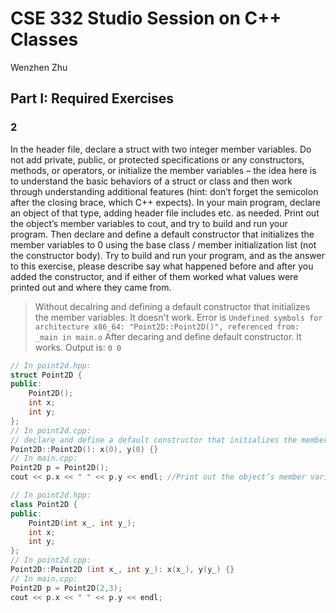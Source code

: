 #  CSE 332 Studio Session on C++ Classes
Wenzhen Zhu
## Part I: Required Exercises
### 2
In the header file, declare a struct with two integer member variables. Do not add private, public, or protected specifications or any constructors, methods, or operators, or initialize the member variables – the idea here is to understand the basic behaviors of a struct or class and then work through understanding additional features (hint: don’t forget the semicolon after the closing brace, which C++ expects). In your main program, declare an object of that type, adding header file includes etc. as needed. Print out the object’s member variables to cout, and try to build and run your program. Then declare and define a default constructor that initializes the member variables to 0 using the base class / member initialization list (not the constructor body). Try to build and run your program, and as the answer to this exercise, please describe say what happened before and after you added the constructor, and if either of them worked what values were printed out and where they came from.

> Without decalring and defining a default constructor that initializes the member variables. It doesn't work. Error is `Undefined symbols for architecture x86_64:
  "Point2D::Point2D()", referenced from:
      _main in main.o`
> After decaring and define default constructor. It works. Output is: `0 0`
```c++
// In point2d.hpp:
struct Point2D {
public:
    Point2D();
    int x;
    int y;
};
// In point2d.cpp:
// declare and define a default constructor that initializes the member variables to 0
Point2D::Point2D(): x(0), y(0) {}
// In main.cpp:
Point2D p = Point2D();
cout << p.x << " " << p.y << endl; //Print out the object’s member variables
```


> 

```c++
// In point2d.hpp:
class Point2D {
public:
    Point2D(int x_, int y_);
    int x;
    int y;
};
// In point2d.cpp:
Point2D::Point2D (int x_, int y_): x(x_), y(y_) {}
// In main.cpp:
Point2D p = Point2D(2,3);
cout << p.x << " " << p.y << endl;
```